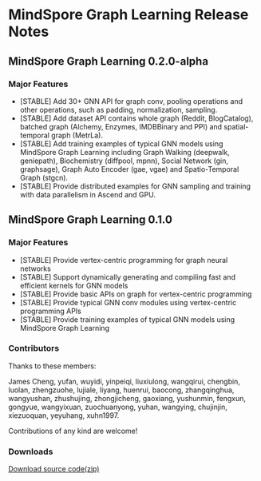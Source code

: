 # **MindSpore Graph Learning Release Notes**

## MindSpore Graph Learning 0.2.0-alpha

### Major Features

* [STABLE] Add 30+ GNN API for graph conv, pooling operations and other operations, such as padding, normalization, sampling.
* [STABLE] Add dataset API contains whole graph (Reddit, BlogCatalog), batched graph (Alchemy, Enzymes, IMDBBinary and PPI) and spatial-temporal graph (MetrLa).
* [STABLE] Add training examples of typical GNN models using MindSpore Graph Learning including Graph Walking (deepwalk, geniepath), Biochemistry (diffpool, mpnn), Social Network (gin, graphsage), Graph Auto Encoder (gae, vgae) and Spatio-Temporal Graph (stgcn).
* [STABLE] Provide distributed examples for GNN sampling and training with data parallelism in Ascend and GPU.

## MindSpore Graph Learning 0.1.0

### Major Features

* [STABLE] Provide vertex-centric programming for graph neural networks
* [STABLE] Support dynamically generating and compiling fast and efficient kernels for GNN models
* [STABLE] Provide basic APIs on graph for vertex-centric programming
* [STABLE] Provide typical GNN conv modules using vertex-centric programming APIs
* [STABLE] Provide training examples of typical GNN models using MindSpore Graph Learning

### Contributors

Thanks to these members:

James Cheng, yufan, wuyidi, yinpeiqi, liuxiulong, wangqirui, chengbin, luolan, zhengzuohe, lujiale, liyang, huenrui, baocong, zhangqinghua, wangyushan, zhushujing, zhongjicheng, gaoxiang, yushunmin, fengxun, gongyue, wangyixuan, zuochuanyong, yuhan, wangying, chujinjin, xiezuoquan, yeyuhang, xuhn1997.

Contributions of any kind are welcome!

### Downloads

[Download source code(zip)](https://gitee.com/mindspore/graphlearning/repository/archive/master.zip)